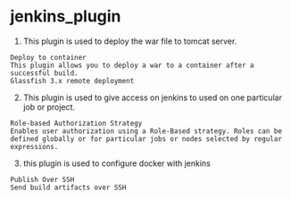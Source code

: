 # jenkins_plugin

1. This plugin is used to deploy the war file to tomcat server.

```
Deploy to container
This plugin allows you to deploy a war to a container after a successful build.
Glassfish 3.x remote deployment
```
2. This plugin is used to give access on jenkins to used on one particular job or project.

```
Role-based Authorization Strategy
Enables user authorization using a Role-Based strategy. Roles can be defined globally or for particular jobs or nodes selected by regular expressions.
```
3. this plugin is used to configure docker with jenkins
```
Publish Over SSH
Send build artifacts over SSH
```
